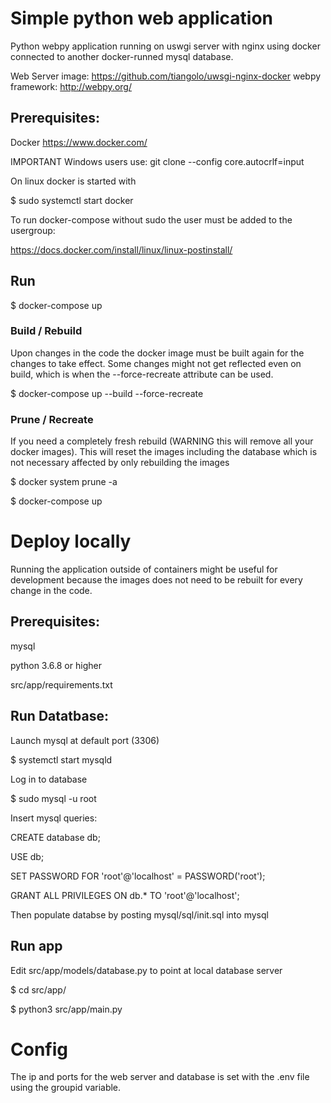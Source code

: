 # Simple python web application

Python webpy application running on uswgi server with nginx using docker connected to another docker-runned mysql database.

Web Server image: https://github.com/tiangolo/uwsgi-nginx-docker
webpy framework: http://webpy.org/


## Prerequisites:

Docker https://www.docker.com/

IMPORTANT Windows users use:
git clone <repositoryURL> --config core.autocrlf=input

On linux docker is started with

$ sudo systemctl start docker

To run docker-compose without sudo the user must be added to the usergroup:

https://docs.docker.com/install/linux/linux-postinstall/

## Run

$ docker-compose up

### Build / Rebuild

Upon changes in the code the docker image must be built again for the changes to take effect. Some changes might not get reflected even on build, which is when the --force-recreate attribute can be used.

$ docker-compose up --build --force-recreate

### Prune / Recreate
If you need a completely fresh rebuild (WARNING this will remove all your docker images). This will reset the images including the database which is not necessary affected by only rebuilding the images

$ docker system prune -a

$ docker-compose up

# Deploy locally

Running the application outside of containers might be useful for development because the images does not need to be rebuilt for every change in the code.

## Prerequisites:

mysql

python 3.6.8 or higher

src/app/requirements.txt

## Run Datatbase:

Launch mysql at default port (3306)

$ systemctl start mysqld

Log in to database

$ sudo mysql -u root

Insert mysql queries:

CREATE database db;

USE db;

SET PASSWORD FOR 'root'@'localhost' = PASSWORD('root');

GRANT ALL PRIVILEGES ON db.* TO 'root'@'localhost';


Then populate databse by posting mysql/sql/init.sql into mysql


## Run app

Edit src/app/models/database.py to point at local database server

$ cd src/app/

$ python3 src/app/main.py

# Config

The ip and ports for the web server and database is set with the .env file using the groupid variable.
